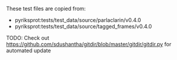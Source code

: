 These test files are copied from:
 - pyriksprot:tests/test_data/source/parlaclarin/v0.4.0
 - pyriksprot:tests/test_data/source/tagged_frames/v0.4.0

 TODO: Check out https://github.com/sdushantha/gitdir/blob/master/gitdir/gitdir.py for automated update
